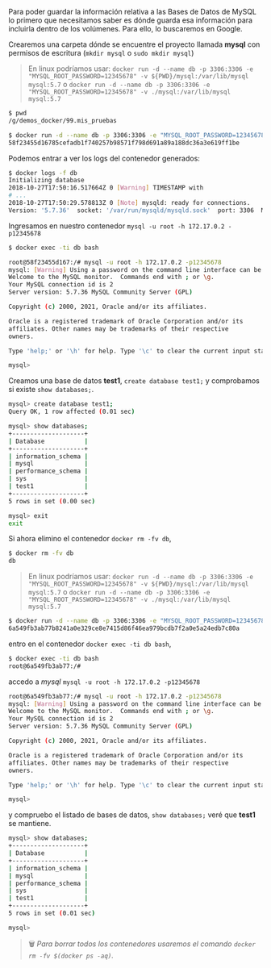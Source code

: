 Para poder guardar la información relativa a las Bases de Datos de MySQL lo primero que necesitamos saber es dónde guarda esa información para incluirla dentro de los volúmenes. Para ello, lo buscaremos en Google.

Crearemos una carpeta dónde se encuentre el proyecto llamada **mysql** con permisos de escritura (`mkdir mysql` o `sudo mkdir mysql`)

> En linux podríamos usar: `docker run -d --name db -p 3306:3306 -e "MYSQL_ROOT_PASSWORD=12345678" -v ${PWD}/mysql:/var/lib/mysql mysql:5.7` o `docker run -d --name db -p 3306:3306 -e "MYSQL_ROOT_PASSWORD=12345678" -v ./mysql:/var/lib/mysql mysql:5.7`

```bash
$ pwd 
/g/demos_docker/99.mis_pruebas

$ docker run -d --name db -p 3306:3306 -e "MYSQL_ROOT_PASSWORD=12345678" -v g:/demos_docker/99.mis_pruebas/mysql:/var/lib/mysql mysql:5.7
58f23455d16785cefadb1f740257b98571f798d691a89a188dc36a3e619ff1be
```

Podemos entrar a ver los logs del contenedor generados:

```bash
$ docker logs -f db
Initializing database
2018-10-27T17:50:16.517664Z 0 [Warning] TIMESTAMP with 
# ...
2018-10-27T17:50:29.578813Z 0 [Note] mysqld: ready for connections.
Version: '5.7.36'  socket: '/var/run/mysqld/mysqld.sock'  port: 3306  MySQL Community Server (GPL)
```

Ingresamos en nuestro contenedor `mysql -u root -h 172.17.0.2 -p12345678`

```bash
$ docker exec -ti db bash

root@58f23455d167:/# mysql -u root -h 172.17.0.2 -p12345678
mysql: [Warning] Using a password on the command line interface can be insecure.
Welcome to the MySQL monitor.  Commands end with ; or \g.
Your MySQL connection id is 2
Server version: 5.7.36 MySQL Community Server (GPL)

Copyright (c) 2000, 2021, Oracle and/or its affiliates.

Oracle is a registered trademark of Oracle Corporation and/or its
affiliates. Other names may be trademarks of their respective
owners.

Type 'help;' or '\h' for help. Type '\c' to clear the current input statement.

mysql>
```

Creamos una base de datos **test1**, `create database test1;` y comprobamos si existe `show databases;`.

```bash
mysql> create database test1;
Query OK, 1 row affected (0.01 sec)

mysql> show databases;
+--------------------+
| Database           |
+--------------------+
| information_schema |
| mysql              |
| performance_schema |
| sys                |
| test1              |
+--------------------+
5 rows in set (0.00 sec)

mysql> exit
exit
```

Si ahora elimino el contenedor `docker rm -fv db`,    

```bash
$ docker rm -fv db
db
```

> En linux podríamos usar: `docker run -d --name db -p 3306:3306 -e "MYSQL_ROOT_PASSWORD=12345678" -v ${PWD}/mysql:/var/lib/mysql mysql:5.7` o `docker run -d --name db -p 3306:3306 -e "MYSQL_ROOT_PASSWORD=12345678" -v ./mysql:/var/lib/mysql mysql:5.7`

```bash
$ docker run -d --name db -p 3306:3306 -e "MYSQL_ROOT_PASSWORD=12345678" -v g:/demos_docker/99.mis_pruebas/mysql/:/var/lib/mysql mysql:5.7
6a549fb3ab77b8241a0e329ce8e7415d86f46ea979bcdb7f2a0e5a24edb7c80a
```

entro en el contenedor `docker exec -ti db bash`,

```bash
$ docker exec -ti db bash
root@6a549fb3ab77:/# 
```

accedo a _mysql_ `mysql -u root -h 172.17.0.2 -p12345678`

```bash
root@6a549fb3ab77:/# mysql -u root -h 172.17.0.2 -p12345678
mysql: [Warning] Using a password on the command line interface can be insecure.
Welcome to the MySQL monitor.  Commands end with ; or \g.
Your MySQL connection id is 2
Server version: 5.7.36 MySQL Community Server (GPL)

Copyright (c) 2000, 2021, Oracle and/or its affiliates.

Oracle is a registered trademark of Oracle Corporation and/or its
affiliates. Other names may be trademarks of their respective
owners.

Type 'help;' or '\h' for help. Type '\c' to clear the current input statement.

mysql>
```

y compruebo el listado de bases de datos, `show databases;` veré que **test1** se mantiene.

```bash
mysql> show databases;
+--------------------+
| Database           |
+--------------------+
| information_schema |
| mysql              |
| performance_schema |
| sys                |
| test1              |
+--------------------+
5 rows in set (0.01 sec)

mysql>
```

> 🗑️ _Para borrar todos los contenedores usaremos el comando `docker rm -fv $(docker ps -aq)`._